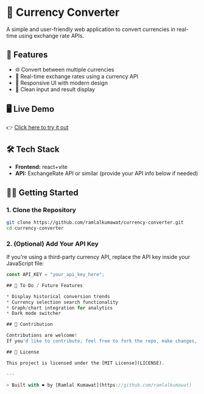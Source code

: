 
# 💱 Currency Converter

A simple and user-friendly web application to convert currencies in real-time using exchange rate APIs.

## 🚀 Features

- 🌐 Convert between multiple currencies
- 🔄 Real-time exchange rates using a currency API
- 📱 Responsive UI with modern design
- 🧮 Clean input and result display

## 🖥️ Live Demo

👉 [Click here to try it out](https://currency-converter-olive-tau.vercel.app/)

## 🛠️ Tech Stack

- **Frontend:** react+vite
- **API:** ExchangeRate API or similar (provide your API info below if needed)

## 🧑‍💻 Getting Started

### 1. Clone the Repository

```bash
git clone https://github.com/ramlalkumawat/currency-converter.git
cd currency-converter
````
### 2. (Optional) Add Your API Key

If you're using a third-party currency API, replace the API key inside your JavaScript file:

```js
const API_KEY = "your_api_key_here";

## 🔮 To-Do / Future Features

* Display historical conversion trends
* Currency selection search functionality
* Graph/chart integration for analytics
* Dark mode switcher

## 🙌 Contribution

Contributions are welcome!
If you'd like to contribute, feel free to fork the repo, make changes, and create a pull request.

## 📄 License

This project is licensed under the [MIT License](LICENSE).

---

> Built with ❤️ by [Ramlal Kumawat](https://github.com/ramlalkumawat)

